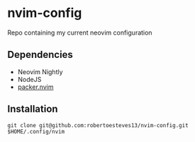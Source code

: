 # nvim-config
Repo containing my current neovim configuration
## Dependencies
- Neovim Nightly
- NodeJS
- [packer.nvim](https://github.com/wbthomason/packer.nvim)
## Installation
`git clone git@github.com:robertoesteves13/nvim-config.git $HOME/.config/nvim`

